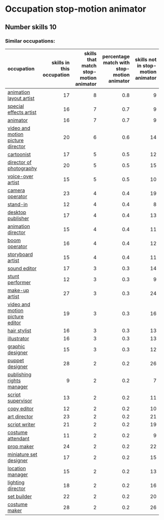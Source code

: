 # Occupation stop-motion animator
## Number skills 10
### Similar occupations:
| occupation                                                                |   skills in this occupation |   skills that match stop-motion animator |   percentage match with stop-motion animator |   skills not in stop-motion animator |
|:--------------------------------------------------------------------------|----------------------------:|-----------------------------------------:|---------------------------------------------:|-------------------------------------:|
| [animation layout artist](animation_layout_artist.md)                     |                          17 |                                        8 |                                          0.8 |                                    9 |
| [special effects artist](special_effects_artist.md)                       |                          16 |                                        7 |                                          0.7 |                                    9 |
| [animator](animator.md)                                                   |                          16 |                                        7 |                                          0.7 |                                    9 |
| [video and motion picture director](video_and_motion_picture_director.md) |                          20 |                                        6 |                                          0.6 |                                   14 |
| [cartoonist](cartoonist.md)                                               |                          17 |                                        5 |                                          0.5 |                                   12 |
| [director of photography](director_of_photography.md)                     |                          20 |                                        5 |                                          0.5 |                                   15 |
| [voice-over artist](voice-over_artist.md)                                 |                          15 |                                        5 |                                          0.5 |                                   10 |
| [camera operator](camera_operator.md)                                     |                          23 |                                        4 |                                          0.4 |                                   19 |
| [stand-in](stand-in.md)                                                   |                          12 |                                        4 |                                          0.4 |                                    8 |
| [desktop publisher](desktop_publisher.md)                                 |                          17 |                                        4 |                                          0.4 |                                   13 |
| [animation director](animation_director.md)                               |                          15 |                                        4 |                                          0.4 |                                   11 |
| [boom operator](boom_operator.md)                                         |                          16 |                                        4 |                                          0.4 |                                   12 |
| [storyboard artist](storyboard_artist.md)                                 |                          15 |                                        4 |                                          0.4 |                                   11 |
| [sound editor](sound_editor.md)                                           |                          17 |                                        3 |                                          0.3 |                                   14 |
| [stunt performer](stunt_performer.md)                                     |                          12 |                                        3 |                                          0.3 |                                    9 |
| [make-up artist](make-up_artist.md)                                       |                          27 |                                        3 |                                          0.3 |                                   24 |
| [video and motion picture editor](video_and_motion_picture_editor.md)     |                          19 |                                        3 |                                          0.3 |                                   16 |
| [hair stylist](hair_stylist.md)                                           |                          16 |                                        3 |                                          0.3 |                                   13 |
| [illustrator](illustrator.md)                                             |                          16 |                                        3 |                                          0.3 |                                   13 |
| [graphic designer](graphic_designer.md)                                   |                          15 |                                        3 |                                          0.3 |                                   12 |
| [puppet designer](puppet_designer.md)                                     |                          28 |                                        2 |                                          0.2 |                                   26 |
| [publishing rights manager](publishing_rights_manager.md)                 |                           9 |                                        2 |                                          0.2 |                                    7 |
| [script supervisor](script_supervisor.md)                                 |                          13 |                                        2 |                                          0.2 |                                   11 |
| [copy editor](copy_editor.md)                                             |                          12 |                                        2 |                                          0.2 |                                   10 |
| [art director](art_director.md)                                           |                          23 |                                        2 |                                          0.2 |                                   21 |
| [script writer](script_writer.md)                                         |                          21 |                                        2 |                                          0.2 |                                   19 |
| [costume attendant](costume_attendant.md)                                 |                          11 |                                        2 |                                          0.2 |                                    9 |
| [prop maker](prop_maker.md)                                               |                          24 |                                        2 |                                          0.2 |                                   22 |
| [miniature set designer](miniature_set_designer.md)                       |                          17 |                                        2 |                                          0.2 |                                   15 |
| [location manager](location_manager.md)                                   |                          15 |                                        2 |                                          0.2 |                                   13 |
| [lighting director](lighting_director.md)                                 |                          18 |                                        2 |                                          0.2 |                                   16 |
| [set builder](set_builder.md)                                             |                          22 |                                        2 |                                          0.2 |                                   20 |
| [costume maker](costume_maker.md)                                         |                          28 |                                        2 |                                          0.2 |                                   26 |
